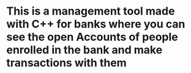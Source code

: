 # This is a management tool made with C++ for banks where you can see the open Accounts of people enrolled in the bank and make transactions with them 
